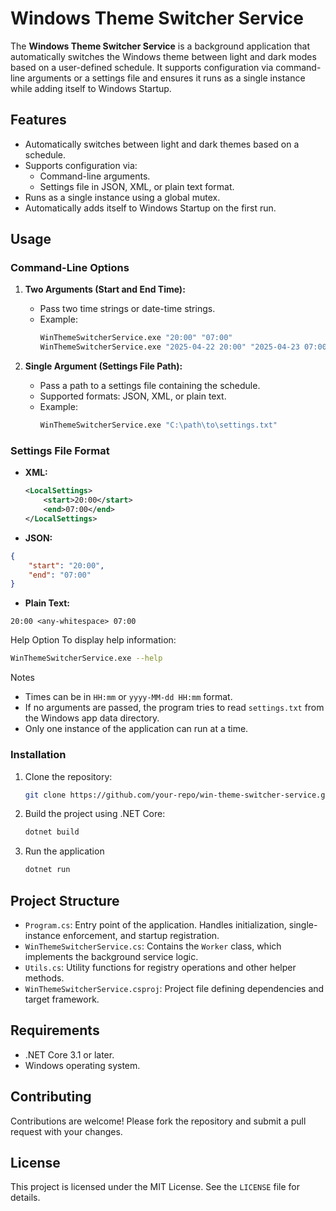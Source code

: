 # Windows Theme Switcher Service

The **Windows Theme Switcher Service** is a background application that automatically switches the Windows theme between light and dark modes based on a user-defined schedule. It supports configuration via command-line arguments or a settings file and ensures it runs as a single instance while adding itself to Windows Startup.

## Features

- Automatically switches between light and dark themes based on a schedule.
- Supports configuration via:
  - Command-line arguments.
  - Settings file in JSON, XML, or plain text format.
- Runs as a single instance using a global mutex.
- Automatically adds itself to Windows Startup on the first run.

## Usage

### Command-Line Options

1. **Two Arguments (Start and End Time):**
   - Pass two time strings or date-time strings.
   - Example:
     ```bash
     WinThemeSwitcherService.exe "20:00" "07:00"
     WinThemeSwitcherService.exe "2025-04-22 20:00" "2025-04-23 07:00"
     ```

2. **Single Argument (Settings File Path):**
   - Pass a path to a settings file containing the schedule.
   - Supported formats: JSON, XML, or plain text.
   - Example:
     ```bash
     WinThemeSwitcherService.exe "C:\path\to\settings.txt"
     ```

### Settings File Format

- **XML:**
  ```xml
  <LocalSettings>
      <start>20:00</start>
      <end>07:00</end>
  </LocalSettings>
  ```
- **JSON:**
```json
{
    "start": "20:00",
    "end": "07:00"
}
```
- **Plain Text:**
```
20:00 <any-whitespace> 07:00
```
Help Option
To display help information:
```bash
WinThemeSwitcherService.exe --help
```
Notes
- Times can be in `HH:mm` or `yyyy-MM-dd HH:mm` format.
- If no arguments are passed, the program tries to read `settings.txt` from the Windows app data directory.
- Only one instance of the application can run at a time.

### Installation

1. Clone the repository:
    ```bash
    git clone https://github.com/your-repo/win-theme-switcher-service.git
    ```
2. Build the project using .NET Core:
    ```bash
    dotnet build
    ```
3. Run the application
    ```bash
    dotnet run
    ```

## Project Structure
- `Program.cs`: Entry point of the application. Handles initialization, single-instance enforcement, and startup registration.
- `WinThemeSwitcherService.cs`: Contains the `Worker` class, which implements the background service logic.
- `Utils.cs`: Utility functions for registry operations and other helper methods.
- `WinThemeSwitcherService.csproj`: Project file defining dependencies and target framework.

## Requirements
- .NET Core 3.1 or later.
- Windows operating system.

## Contributing
Contributions are welcome! Please fork the repository and submit a pull request with your changes.

## License
This project is licensed under the MIT License. See the `LICENSE` file for details. 
